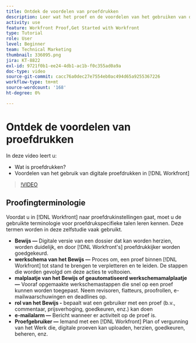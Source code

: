 ```yaml
---
title: Ontdek de voordelen van proefdrukken
description: Leer wat het proef en de voordelen van het gebruiken van digitale proef in  [!DNL  Workfront] is.
activity: use
feature: Workfront Proof,Get Started with Workfront
type: Tutorial
role: User
level: Beginner
team: Technical Marketing
thumbnail: 336095.png
jira: KT-8822
exl-id: 9721f0b1-ee24-4db1-ac1b-f0c355ad0a9a
doc-type: video
source-git-commit: cacc76a0dec27e7554eb0ac494d65a9255367226
workflow-type: tm+mt
source-wordcount: '168'
ht-degree: 0%

---
```


# Ontdek de voordelen van proefdrukken

In deze video leert u:

* Wat is proefdrukken?
* Voordelen van het gebruik van digitale proefdrukken in [!DNL Workfront]

>[!VIDEO](https://video.tv.adobe.com/v/336095/?quality=12&learn=on)

## Proofingterminologie

Voordat u in [!DNL  Workfront] naar proefdrukinstellingen gaat, moet u de gebruikte terminologie voor proefdrukspecifieke talen leren kennen. Deze termen worden in deze zelfstudie vaak gebruikt.

* **Bewijs —** Digitale versie van een dossier dat kan worden herzien, worden duidelijk, en door [!DNL Workfront's] proefdrukkijker worden goedgekeurd.
* **werkschema van het Bewijs —** Proces om, een proef binnen [!DNL Workfront] tot stand te brengen te verpletteren en te leiden. De stappen die worden gevolgd om deze acties te voltooien.
* **malplaatje van het Bewijs of geautomatiseerd werkschemamalplaatje —** Vooraf opgemaakte werkschemastappen die snel op een proef kunnen worden toegepast. Neem revisoren, fiatteurs, proofrollen, e-mailwaarschuwingen en deadlines op.
* **rol van het Bewijs -** bepaalt wat een gebruiker met een proef (b.v., commentaar, prijsverhoging, goedkeuren, enz.) kan doen
* **e-mailalarm —** Bericht wanneer er activiteit op de proef is.
* **Proefgebruiker —** Iemand met een [!DNL Workfront] Plan of vergunning van het Werk die, digitale proeven kan uploaden, herzien, goedkeuren, beheren, enz.

